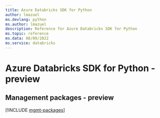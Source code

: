 ```yaml
---
title: Azure Databricks SDK for Python
author: lmazuel
ms.devlang: python
ms.author: lmazuel
description: Reference for Azure Databricks SDK for Python
ms.topic: reference
ms.data: 08/09/2022
ms.service: databricks
---
```

# Azure Databricks SDK for Python - preview

## Management packages - preview
[!INCLUDE [mgmt-packages](databricks-mgmt-index.md)]